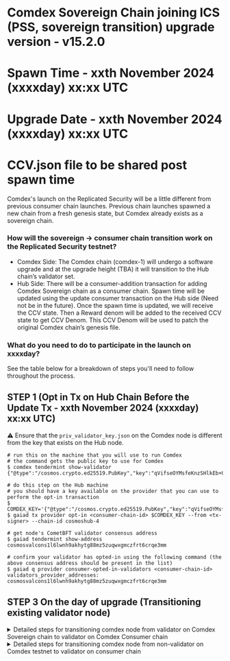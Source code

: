 # Comdex Sovereign Chain joining ICS (PSS, sovereign transition) upgrade version - v15.2.0
# Spawn Time - xxth November 2024 (xxxxday)  xx:xx UTC
# Upgrade Date - xxth November 2024 (xxxxday)  xx:xx  UTC
# CCV.json file to be shared post spawn time

Comdex's launch on the Replicated Security will be a little different from previous consumer chain launches. Previous chain launches spawned a new chain from a fresh genesis state, but Comdex already exists as a sovereign chain.

### How will the sovereign -> consumer chain transition work on the Replicated Security testnet?

* Comdex Side: The Comdex chain (comdex-1) will undergo a software upgrade and at the upgrade height (TBA) it will transition to the Hub chain’s validator set.
* Hub Side: There will be a consumer-addition transaction for adding Comdex Sovereign chain as a consumer chain. Spawn time will be updated using the update consumer transaction on the Hub side (Need not be in the future). Once the spawn time is updated, we will receive the CCV state. Then a Reward denom will be added to the received CCV state to get CCV Denom. This CCV Denom will be used to patch the original Comdex chain’s genesis file.

### What do you need to do to participate in the launch on xxxxday?
See the table below for a breakdown of steps you'll need to follow throughout the process. 
 
## STEP 1 (Opt in Tx on Hub Chain Before the Update Tx - xxth November 2024 (xxxxday)  xx:xx  UTC)

⚠️ Ensure that the `priv_validator_key.json` on the Comdex node is different from the key that exists on the Hub node.

	# run this on the machine that you will use to run Comdex
	# the command gets the public key to use for Comdex
	$ comdex tendermint show-validator
	{"@type":"/cosmos.crypto.ed25519.PubKey","key":"qVifseOYMsfeKnzSHlkEb+0ZZeuZrVPJ7sqMZJHAbBc="}
	
	# do this step on the Hub machine
	# you should have a key available on the provider that you can use to perform the opt-in transaction
	$ COMDEX_KEY='{"@type":"/cosmos.crypto.ed25519.PubKey","key":"qVifseOYMsfeKnzSHlkEb+0ZZeuZrVPJ7sqMZJHAbBc="}'
	$ gaiad tx provider opt-in <consumer-chain-id> $COMDEX_KEY --from <tx-signer> --chain-id cosmoshub-4
	
	# get node's CometBFT validator consensus address
	$ gaiad tendermint show-address
	cosmosvalcons1l6lwnh9akhytg88mz5zuqwxgmczfrt6crqe3mm

	# confirm your validator has opted-in using the following command (the above consensus address should be present in the list)
	$ gaiad q provider consumer-opted-in-validators <consumer-chain-id>
	validators_provider_addresses: cosmosvalcons1l6lwnh9akhytg88mz5zuqwxgmczfrt6crqe3mm

##  STEP 3 On the day of upgrade (Transitioning existing validator node)

<details><summary>Detailed steps for transitioning comdex node from validator on Comdex Sovereign chain to validator on Comdex Consumer chain</summary>
<br>

Download v15.2.0 Binary
```shell
cd comdex
git pull
git checkout v15.2.0
make install

#Should be v15.2.0
comdex version
```

Download and Copy the ccv.json file [Will Be Updated]
```shell
wget -O $HOME/.comdex/config/ccv.json https://raw.githubusercontent.com/comdex-official/networks/main/mainnet/ICS/ccv.json
```

Make directories in cosmovisor and copy binaries
```shell
mkdir -p $HOME/.comdex/cosmovisor/upgrades/v15.2.0/bin/
cp $HOME/go/bin/comdex $HOME/.comdex/cosmovisor/upgrades/v15.2.0/bin/
```

Start the node/service

```shell
comdex start
```
</details>

<details><summary>Detailed steps for transitioning comdex node from non-validator on Comdex testnet to validator on consumer chain</summary>
<br>


Download v15.2.0 Binary
```shell
cd comdex
git pull
git checkout v15.2.0
make install

#Should be v15.2.0
comdex version
```

Make directories in cosmovisor and copy binaries
```
mkdir -p $HOME/.comdex/cosmovisor/upgrades/v15.2.0/bin/
cp $HOME/go/bin/comdex $HOME/.comdex/cosmovisor/upgrades/v15.2.0/bin/
```

Download new Sovereign genesis
```
mkdir -p $HOME/.comdex/config/
wget -O $HOME/.comdex/config/ccv.json 
```

Restart the Service
```
sudo service comdex restart && journalctl -u comdex -f -o cat
```

</details>
